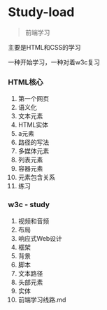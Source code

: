 # Study-load
> 前端学习

主要是HTML和CSS的学习

一种开始学习，一种对着w3c复习

###  HTML核心
1. 第一个网页
2. 语义化
3. 文本元素
4. HTML实体
5. a元素
6. 路径的写法
7. 多媒体元素
8. 列表元素
9. 容器元素
10. 元素包含关系
11. 练习





### w3c - study

1. 视频和音频
2. 布局
3. 响应式Web设计
4. 框架
5. 背景
6. 脚本
7. 文本路径
8. 头部元素
9. 实体
10. 前端学习线路.md










